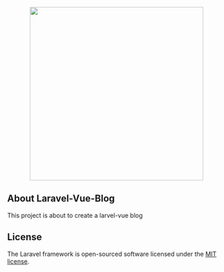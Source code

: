 <p align="center"><img src="https://git.hashmater.com/repository/vue-blog/images_public/readme_logo.png" width="400"></p>


## About Laravel-Vue-Blog

This project is about to create a larvel-vue blog 

## License

The Laravel framework is open-sourced software licensed under the [MIT license](https://opensource.org/licenses/MIT).
